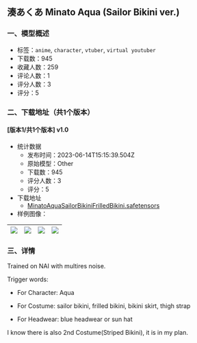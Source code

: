 ## 湊あくあ Minato Aqua (Sailor Bikini ver.)
### 一、模型概述

- 标签：`anime`, `character`, `vtuber`, `virtual youtuber`
- 下载数：945
- 收藏人数：259
- 评论人数：1
- 评分人数：3
- 评分：5

### 二、下载地址（共1个版本）

#### [版本1/共1个版本] v1.0

- 统计数据
  - 发布时间：2023-06-14T15:15:39.504Z
  - 原始模型：Other
  - 下载数：945
  - 评分人数：3
  - 评分：5
- 下载地址
  - [MinatoAquaSailorBikiniFrilledBikini.safetensors](https://civitai.com/api/download/models/95912)
- 样例图像：

| <img src="https://image.civitai.com/xG1nkqKTMzGDvpLrqFT7WA/1864ec58-f247-479c-9446-beaf19ce92eb/width=450/1142765.jpeg" /> | <img src="https://image.civitai.com/xG1nkqKTMzGDvpLrqFT7WA/a1c9d2a3-1a42-4e2b-8a62-617332b1e48e/width=450/1142770.jpeg" /> | <img src="https://image.civitai.com/xG1nkqKTMzGDvpLrqFT7WA/11c81967-a9e9-4e8b-a3f2-8988a7075209/width=450/1142766.jpeg" /> | <img src="https://image.civitai.com/xG1nkqKTMzGDvpLrqFT7WA/4390f954-cf7d-4a9f-a008-07018305e1a3/width=450/1142771.jpeg" /> |
| ---- | ---- | ---- | ---- |


### 三、详情
<p>Trained on NAI with multires noise.</p><p>Trigger words:</p><ul><li><p>For Character: Aqua</p></li><li><p>For Costume: sailor bikini, frilled bikini, bikini skirt, thigh strap</p></li><li><p>For Headwear: blue headwear or sun hat</p></li></ul><p>I know there is also 2nd Costume(Striped Bikini), it is in my plan.</p>